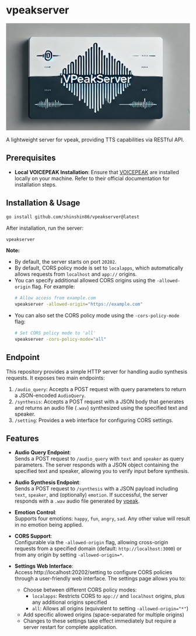 # vpeakserver

![vpeakserver logo](./assets/vpeakserver-logo.jpg)

A lightweight server for vpeak, providing TTS capabilities via RESTful API.

## Prerequisites
- **Local VOICEPEAK Installation**:
Ensure that [VOICEPEAK](https://www.ah-soft.com/voice/6nare/)  are installed locally on your machine. Refer to their official documentation for installation steps.

## Installation & Usage

```sh
go install github.com/shinshin86/vpeakserver@latest
```

After installation, run the server:

```
vpeakserver
```

**Note:**
- By default, the server starts on port `20202`.
- By default, CORS policy mode is set to `localapps`, which automatically allows requests from `localhost` and `app://` origins.
- You can specify additional allowed CORS origins using the `-allowed-origin` flag. For example:
  ```sh
  # Allow access from example.com
  vpeakserver -allowed-origin="https://example.com"
  ```
- You can also set the CORS policy mode using the `-cors-policy-mode` flag:
  ```sh
  # Set CORS policy mode to 'all'
  vpeakserver -cors-policy-mode="all"
  ```

## Endpoint
This repository provides a simple HTTP server for handling audio synthesis requests. It exposes two main endpoints:

1. `/audio_query`: Accepts a POST request with query parameters to return a JSON-encoded `AudioQuery`.
2. `/synthesis`: Accepts a POST request with a JSON body that generates and returns an audio file (`.wav`) synthesized using the specified text and speaker.
3. `/setting`: Provides a web interface for configuring CORS settings.

## Features
- **Audio Query Endpoint**:  
  Sends a POST request to `/audio_query` with `text` and `speaker` as query parameters. The server responds with a JSON object containing the specified text and speaker, allowing you to verify input before synthesis.

- **Audio Synthesis Endpoint**:  
  Sends a POST request to `/synthesis` with a JSON payload including `text`, `speaker`, and (optionally) `emotion`. If successful, the server responds with a `.wav` audio file generated by [vpeak](https://github.com/shinshin86/vpeak).

- **Emotion Control**:  
  Supports four emotions: `happy`, `fun`, `angry`, `sad`. Any other value will result in no emotion being applied.

- **CORS Support**:  
  Configurable via the `-allowed-origin` flag, allowing cross-origin requests from a specified domain (default: `http://localhost:3000`) or from any origin by setting `-allowed-origin=*`.

- **Settings Web Interface**:  
  Access http://localhost:20202/setting to configure CORS policies through a user-friendly web interface. The settings page allows you to:
  - Choose between different CORS policy modes:
    - `localapps`: Restricts CORS to `app://` and `localhost` origins, plus any additional origins specified
    - `all`: Allows all origins (equivalent to setting `-allowed-origin="*"`)
  - Add specific allowed origins (space-separated for multiple origins)
  - Changes to these settings take effect immediately but require a server restart for complete application.

